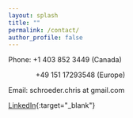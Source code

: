 ```yaml
---
layout: splash
title: ""
permalink: /contact/
author_profile: false
---
```


<!-- Christofer Schroeder --> 
<!-- Department of Economics --> 
<!-- Stockholm School of Economics --> 
<!-- Box 6501 -->
<!-- 113 83 Stockholm --> 
<!-- Sweden -->

Phone: +1 403 852 3449 (Canada)

&nbsp;&nbsp;&nbsp;&nbsp;&nbsp;&nbsp;&nbsp;&nbsp;&nbsp;&nbsp;&nbsp;&nbsp;&nbsp; +49 151 17293548 (Europe)

Email: schroeder.chris at gmail.com
<!-- &nbsp;&nbsp;&nbsp;&nbsp;&nbsp;&nbsp;&nbsp;&nbsp;&nbsp;&nbsp;&nbsp;&nbsp;christofer.schroeder at phdstudent.hhs.se -->

[LinkedIn](https://www.linkedin.com/in/christofer-schroeder-4439b91b4){:target="_blank"}
